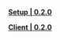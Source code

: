 **[Setup | 0.2.0](https://mirror.tomys.top/OneDrive/%E8%BD%AF%E4%BB%B6/Games/%E7%BB%9D%E5%8C%BA%E9%9B%B6/0.2.0(CBT2)/0.2.0_CN_Launcher-ZenlessZoneZero(Beta)_20231116123435.exe)**

**[Client | 0.2.0](https://mirror.tomys.top/OneDrive/%E8%BD%AF%E4%BB%B6/Games/%E7%BB%9D%E5%8C%BA%E9%9B%B6/0.2.0(CBT2)/JueQuLing(Beta).zip)**